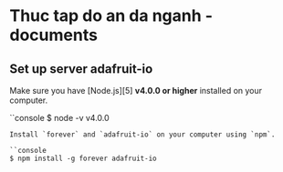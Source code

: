# Thuc tap do an da nganh - documents

## Set up server adafruit-io

Make sure you have [Node.js][5] **v4.0.0 or higher** installed on your computer.

``console
$ node -v
v4.0.0
```
Install `forever` and `adafruit-io` on your computer using `npm`.

``console
$ npm install -g forever adafruit-io
```

